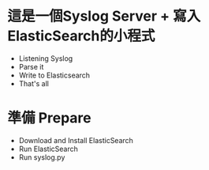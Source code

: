 
# 這是一個Syslog Server + 寫入ElasticSearch的小程式
- Listening Syslog
- Parse it
- Write to Elasticsearch
- That's all


# 準備 Prepare
- Download and Install ElasticSearch
- Run ElasticSearch
- Run syslog.py
